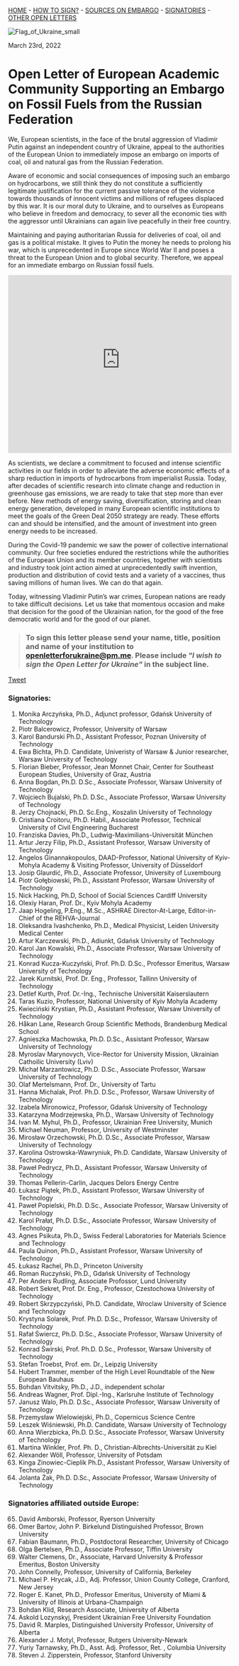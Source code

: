 [HOME](index.md) - [HOW TO SIGN?](index.md#to-sign-this-letter-please-send-your-name-title-position-and-name-of-your-institution-to-openletterforukrainepmme-please-include-i-wish-to-sign-the-open-letter-for-ukraine-in-the-subject-line) - [SOURCES ON EMBARGO](sources.md) - [SIGNATORIES](index.md#signatories) - [OTHER OPEN LETTERS](other_letters.md)

![Flag_of_Ukraine_small](https://user-images.githubusercontent.com/103782853/163692086-ae1d5ab7-17d7-4c40-8549-f5cdf53e0b67.png)

March 23rd, 2022

# **Open Letter of European Academic Community Supporting an Embargo on Fossil Fuels from the Russian Federation**

We, European scientists, in the face of the brutal aggression of Vladimir Putin against an
independent country of Ukraine, appeal to the authorities of the European Union to immediately
impose an embargo on imports of coal, oil and natural gas from the Russian Federation.

Aware of economic and social consequences of imposing such an embargo on hydrocarbons, we
still think they do not constitute a sufficiently legitimate justification for the current passive
tolerance of the violence towards thousands of innocent victims and millions of refugees
displaced by this war. It is our moral duty to Ukraine, and to ourselves as Europeans who believe
in freedom and democracy, to sever all the economic ties with the aggressor until Ukrainians can
again live peacefully in their free country.

Maintaining and paying authoritarian Russia for deliveries of coal, oil and gas is a political
mistake. It gives to Putin the money he needs to prolong his war, which is unprecedented in
Europe since World War II and poses a threat to the European Union and to global security.
Therefore, we appeal for an immediate embargo on Russian fossil fuels.

<iframe src="https://energyandcleanair.github.io/russia_counter_widget/" style="height: 400px; width: 100%; border: none;max-width:600px;margin:0 auto;display:block"></iframe>

As scientists, we declare a commitment to focused and intense scientific activities in our fields in
order to alleviate the adverse economic effects of a sharp reduction in imports of hydrocarbons
from imperialist Russia. Today, after decades of scientific research into climate change and
reduction in greenhouse gas emissions, we are ready to take that step more than ever before.
New methods of energy saving, diversification, storing and clean energy generation, developed
in many European scientific institutions to meet the goals of the Green Deal 2050 strategy are
ready. These efforts can and should be intensified, and the amount of investment into green
energy needs to be increased.

During the Covid-19 pandemic we saw the power of collective international community. Our free
societies endured the restrictions while the authorities of the European Union and its member
countries, together with scientists and industry took joint action aimed at unprecedentedly swift
invention, production and distribution of covid tests and a variety of a vaccines, thus saving
millions of human lives. We can do that again.

Today, witnessing Vladimir Putin’s war crimes, European nations are ready to take difficult
decisions. Let us take that momentous occasion and make that decision for the good of the
Ukrainian nation, for the good of the free democratic world and for the good of our planet.


> ### **To sign this letter please send your name, title, position and name of your institution to [openletterforukraine@pm.me](mailto:openletterforukraine@pm.me?subject=I%20wish%20to%20sign%20the%20Open%20Letter%20for%20Ukraine). Please include _"I wish to sign the Open Letter for Ukraine"_ in the subject line.**

<a href="https://twitter.com/share?ref_src=twsrc%5Etfw" class="twitter-share-button" data-show-count="false">Tweet</a><script async src="https://platform.twitter.com/widgets.js" charset="utf-8"></script>

### Signatories:

1. Monika Arczyńska, Ph.D., Adjunct professor, Gdańsk University of Technology
2. Piotr Balcerowicz, Professor, University of Warsaw
3. Karol Bandurski Ph.D., Assistant Professor, Poznan University of Technology
4. Ewa Bichta, Ph.D. Candidate, Univeristy of Warsaw & Junior researcher, Warsaw University of Technology
5. Florian Bieber, Professor, Jean Monnet Chair, Center for Southeast European Studies, University of Graz, Austria
6. Anna Bogdan, Ph.D. D.Sc., Associate Professor, Warsaw University of Technology
7. Wojciech Bujalski, Ph.D. D.Sc., Associate Professor, Warsaw University of Technology
8. Jerzy Chojnacki, Ph.D. Sc.Eng., Koszalin University of Technology
9. Cristiana Croitoru, Ph.D. Habil., Associate Professor, Technical University of Civil Engineering Bucharest
10. Franziska Davies, Ph.D., Ludwig-Maximilians-Universität München
11. Artur Jerzy Filip, Ph.D., Assistant Professor, Warsaw University of Technology
12. Angelos Ginannakopoulos, DAAD-Professor, National University of Kyiv-Mohyla Academy & Visiting Professor, University of Düsseldorf
13. Josip Glaurdić, Ph.D., Associate Professor, University of Luxembourg
14. Piotr Gołębiowski, Ph.D., Assistant Professor, Warsaw University of Technology
15. Nick Hacking, Ph.D, School of Social Sciences Cardiff University
16. Olexiy Haran, Prof. Dr., Kyiv Mohyla Academy
17. Jaap Hogeling, P.Eng., M.Sc., ASHRAE Director-At-Large, Editor-in-Chief of the REHVA-Journal
18. Oleksandra Ivashchenko, Ph.D., Medical Physicist, Leiden University Medical Center
19. Artur Karczewski, Ph.D., Adiunkt, Gdańsk University of Technology
20. Karol Jan Kowalski, Ph.D., Associate Professor, Warsaw University of Technology
21. Konrad Kucza-Kuczyński, Prof. Ph.D. D.Sc., Professor Emeritus, Warsaw University of Technology
22. Jarek Kurnitski, Prof. Dr. Eng., Professor, Tallinn University of Technology
23. Detlef Kurth, Prof. Dr.-Ing., Technische Universität Kaiserslautern
24. Taras Kuzio, Professor, National University of Kyiv Mohyla Academy
25. Kwieciński Krystian, Ph.D., Assistant Professor, Warsaw University of Technology
26. Håkan Lane, Research Group Scientific Methods, Brandenburg Medical School
27. Agnieszka Machowska, Ph.D. D.Sc., Assistant Professor, Warsaw University of Technology
28. Myroslav Marynovych, Vice-Rector for University Mission, Ukrainian Cathoilic University (Lviv)
29. Michał Marzantowicz, Ph.D. D.Sc., Associate Professor, Warsaw University of Technology
30. Olaf Mertelsmann, Prof. Dr., University of Tartu
31. Hanna Michalak, Prof. Ph.D. D.Sc., Professor, Warsaw University of Technology
32. Izabela Mironowicz, Professor, Gdańsk University of Technology
33. Katarzyna Modrzejewska, Ph.D., Warsaw University of Technology
34. Ivan M. Myhul, Ph.D., Professor, Ukrainian Free University, Munich
35. Michael Neuman, Professor, University of Westminster
36. Mirosław Orzechowski, Ph.D. D.Sc., Associate Professor, Warsaw University of Technology
37. Karolina Ostrowska-Wawryniuk, Ph.D. Candidate, Warsaw University of Technology
38. Paweł Pedrycz, Ph.D., Assistant Professor, Warsaw University of Technology
39. Thomas Pellerin-Carlin, Jacques Delors Energy Centre
40. Łukasz Piątek, Ph.D., Assistant Professor, Warsaw University of Technology
41. Paweł Popielski, Ph.D. D.Sc., Associate Professor, Warsaw University of Technology
42. Karol Prałat, Ph.D. D.Sc., Associate Professor, Warsaw University of Technology
43. Agnes Psikuta, Ph.D., Swiss Federal Laboratories for Materials Science and Technology
44. Paula Quinon, Ph.D., Assistant Professor, Warsaw University of Technology
45. Łukasz Rachel, Ph.D., Princeton University
46. Roman Ruczyński, Ph.D., Gdańsk University of Technology
47. Per Anders Rudling, Associate Profossor, Lund University
48. Robert Sekret, Prof. Dr. Eng., Professor, Czestochowa University of Technology
49. Robert Skrzypczyński, Ph.D. Candidate, Wroclaw University of Science and Technology
50. Krystyna Solarek, Prof. Ph.D. D.Sc., Professor, Warsaw University of Technology
51. Rafał Świercz,  Ph.D. D.Sc., Associate Professor, Warsaw University of Technology
52. Konrad Świrski, Prof. Ph.D. D.Sc., Professor, Warsaw University of Technology
53. Stefan Troebst, Prof. em. Dr., Leipzig University
54. Hubert Trammer, member of the High Level Roundtable of the New European Bauhaus
55. Bohdan Vitvitsky, Ph.D., J.D., independent scholar
56. Andreas Wagner, Prof. Dipl.-Ing., Karlsruhe Institute of Technology
57. Janusz Walo, Ph.D. D.Sc., Associate Professor, Warsaw University of Technology
58. Przemysław Wielowiejski, Ph.D., Copernicus Science Centre
59. Leszek Wiśniewski, Ph.D. Candidate, Warsaw University of Technology
60. Anna Wierzbicka, Ph.D. D.Sc., Associate Professor, Warsaw University of Technology
61. Martina Winkler, Prof. Ph. D., Christian-Albrechts-Universität zu Kiel
62. Alexander Wöll, Professor, University of Potsdam
63. Kinga Zinowiec-Cieplik Ph.D., Assistant Professor, Warsaw University of Technology
64. Jolanta Żak, Ph.D. D.Sc., Associate Professor, Warsaw University of Technology

### Signatories affiliated outside Europe:

65. David Amborski, Professor, Ryerson University
66. Omer Bartov, John P. Birkelund Distinguished Professor, Brown University
67. Fabian Baumann, Ph.D., Postdoctoral Researcher, University of Chicago
68. Olga Bertelsen, Ph.D., Associate Professor, Tiffin University
69. Walter Clemens, Dr., Associate, Harvard University & Professor Emeritus, Boston University
70. John Connelly, Professor, University of California, Berkeley
71. Michael P. Hrycak, J.D., Adj. Professor, Union County College, Cranford, New Jersey
72. Roger E. Kanet, Ph.D., Professor Emeritus, University of Miami & University of Illinois at Urbana-Champaign
73. Bohdan Klid, Research Associate, University of Alberta
74. Askold Lozynskyj, President Ukrainian Free University Foundation
75. David R. Marples, Distinguished University Professor, University of Alberta
76. Alexander J. Motyl, Professor, Rutgers University-Newark
77. Yuriy Tarnawsky, Ph.D., Asst. Adj. Professor, Ret. , Columbia University
78. Steven J. Zipperstein, Professor, Stanford University
